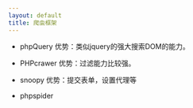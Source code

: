 ```yaml
---
layout: default
title: 爬虫框架
---
```


* phpQuery
优势：类似jquery的强大搜索DOM的能力。 

* PHPcrawer
优势：过滤能力比较强。 

* snoopy
优势：提交表单，设置代理等 

* phpspider
